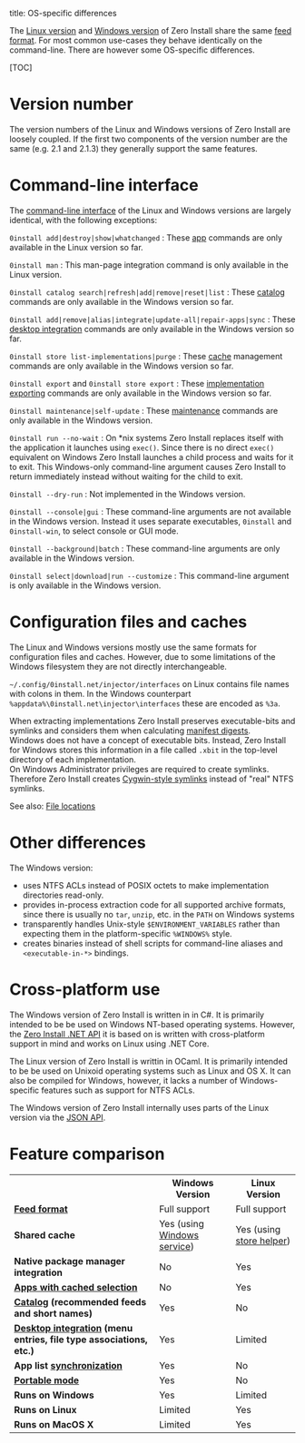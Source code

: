 title: OS-specific differences

The [Linux version](linux.md) and [Windows version](windows.md) of Zero Install share the same [feed format](../specifications/feed.md). For most common use-cases they behave identically on the command-line. There are however some OS-specific differences.

[TOC]

# Version number
The version numbers of the Linux and Windows versions of Zero Install are loosely coupled. If the first two components of the version number are the same (e.g. 2.1 and 2.1.3) they generally support the same features.

# Command-line interface

The [command-line interface](cli.md) of the Linux and Windows versions are largely identical, with the following exceptions:

`0install add|destroy|show|whatchanged`
: These [app](../basics/using-apps.md) commands are only available in the Linux version so far.

`0install man`
: This man-page integration command is only available in the Linux version.

`0install catalog search|refresh|add|remove|reset|list`
: These [catalog](../specifications/catalog.md) commands are only available in the Windows version so far.

`0install add|remove|alias|integrate|update-all|repair-apps|sync`
: These [desktop integration](../basics/windows.md) commands are only available in the Windows version so far.

`0install store list-implementations|purge`
: These [cache](cache.md) management commands are only available in the Windows version so far.

`0install export` and `0install store export`
: These [implementation exporting](export.md) commands are only available in the Windows version so far.

`0install maintenance|self-update`
: These [maintenance](windows.md#maintenance) commands are only available in the Windows version.

`0install run --no-wait`
: On *nix systems Zero Install replaces itself with the application it launches using `exec()`. Since there is no direct `exec()` equivalent on Windows Zero Install launches a child process and waits for it to exit. This Windows-only command-line argument causes Zero Install to return immediately instead without waiting for the child to exit.

`0install --dry-run`
: Not implemented in the Windows version.

`0install --console|gui`
: These command-line arguments are not available in the Windows version. Instead it uses separate executables, `0install` and `0install-win`, to select console or GUI mode.

`0install --background|batch`
: These command-line arguments are only available in the Windows version.

`0install select|download|run --customize`
: This command-line argument is only available in the Windows version.

# Configuration files and caches

The Linux and Windows versions mostly use the same formats for configuration files and caches. However, due to some limitations of the Windows filesystem they are not directly interchangeable.

`~/.config/0install.net/injector/interfaces` on Linux contains file names with colons in them. In the Windows counterpart `%appdata%\0install.net\injector\interfaces` these are encoded as `%3a`.

When extracting implementations Zero Install preserves executable-bits and symlinks and considers them when calculating [manifest digests](../specifications/manifest.md).  
Windows does not have a concept of executable bits. Instead, Zero Install for Windows stores this information in a file called `.xbit` in the top-level directory of each implementation.  
On Windows Administrator privileges are required to create symlinks. Therefore Zero Install creates [Cygwin-style symlinks](http://cygwin.com/cygwin-ug-net/using.html#pathnames-symlinks) instead of "real" NTFS symlinks.

See also: [File locations](file-locations.md)

# Other differences

The Windows version:

- uses NTFS ACLs instead of POSIX octets to make implementation directories read-only.
- provides in-process extraction code for all supported archive formats, since there is usually no `tar`, `unzip`, etc. in the `PATH` on Windows systems
- transparently handles Unix-style `$ENVIRONMENT_VARIABLES` rather than expecting them in the platform-specific `%WINDOWS%` style.
- creates binaries instead of shell scripts for command-line aliases and `<executable-in-*>` bindings.

# Cross-platform use

The Windows version of Zero Install is written in in C#. It is primarily intended to be be used on Windows NT-based operating systems. However, the [Zero Install .NET API](../developers/dotnet-api.md) it is based on is written with cross-platform support in mind and works on Linux using .NET Core.

The Linux version of Zero Install is writtin in OCaml. It is primarily intended to be be used on Unixoid operating systems such as Linux and OS X. It can also be compiled for Windows, however, it lacks a number of Windows-specific features such as support for NTFS ACLs.

The Windows version of Zero Install internally uses parts of the Linux version via the [JSON API](../developers/json-api.md).

# Feature comparison

<table>
	<tr>
		<td/>
		<th><strong>Windows Version</strong></th>
		<th><strong>Linux Version</strong></th>
	</tr>
	<tr>
		<td><strong><a href="/specifications/feed/">Feed format</a></strong></td>
		<td class="green">Full support</td>
		<td class="green">Full support</td>
	</tr>
	<tr>
		<td><strong>Shared cache</strong></td>
		<td class="green">Yes (using <a href="/details/sharing/#windows">Windows service</a>)</td>
		<td class="green">Yes (using <a href="/details/sharing/#linux">store helper</a>)</td>
	</tr>
	<tr>
		<td><strong>Native package manager integration</strong></td>
		<td class="red">No</td>
		<td class="green">Yes</td>
	</tr>
	<tr>
		<td><strong><a href="/basics/using-apps/">Apps with cached selection</a></strong></td>
		<td class="red">No</td>
		<td class="green">Yes</td>
	</tr>
	<tr>
		<td><strong><a href="/specifications/catalog/">Catalog</a> (recommended feeds and short names)</strong></td>
		<td class="green">Yes</td>
		<td class="red">No</td>
	</tr>
	<tr>
		<td><strong><a href="/basics/windows/">Desktop integration</a> (menu entries, file type associations, etc.)</strong></td>
		<td class="green">Yes</td>
		<td class="yellow">Limited</td>
	</tr>
	<tr>
		<td><strong>App list <a href="/details/sync/">synchronization</a></strong></td>
		<td class="green">Yes</td>
		<td class="red">No</td>
	</tr>
	<tr>
		<td><strong><a href="/details/windows/#portable-mode">Portable mode</a></strong></td>
		<td class="green">Yes</td>
		<td class="red">No</td>
	</tr>
	<tr>
		<td><strong>Runs on Windows</strong></td>
		<td class="green">Yes</td>
		<td class="yellow">Limited</td>
	</tr>
	<tr>
		<td><strong>Runs on Linux</strong></td>
		<td class="yellow">Limited</td>
		<td class="green">Yes</td>
	</tr>
	<tr>
		<td><strong>Runs on MacOS X</strong></td>
		<td class="yellow">Limited</td>
		<td class="green">Yes</td>
	</tr>
</table>
